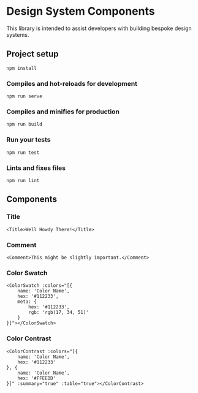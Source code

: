 # Design System Components

This library is intended to assist developers with building bespoke design systems.

## Project setup
```
npm install
```

### Compiles and hot-reloads for development
```
npm run serve
```

### Compiles and minifies for production
```
npm run build
```

### Run your tests
```
npm run test
```

### Lints and fixes files
```
npm run lint
```

## Components

### Title

```
<Title>Well Howdy There!</Title>
```

### Comment

```
<Comment>This might be slightly important.</Comment>
```

### Color Swatch

```
<ColorSwatch :colors="[{
    name: 'Color Name',
    hex: '#112233',
    meta: {
        hex: '#112233',
        rgb: 'rgb(17, 34, 51)'
    }
}]"></ColorSwatch>
```

### Color Contrast

```
<ColorContrast :colors="[{
    name: 'Color Name',
    hex: '#112233'
}, {
    name: 'Color Name',
    hex: '#FFEEDD'
}]" :summary="true" :table="true"></ColorContrast>

